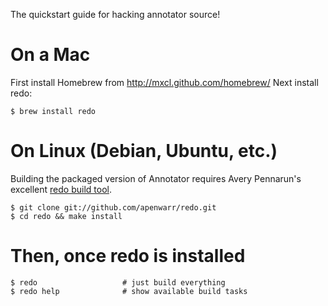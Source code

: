 The quickstart guide for hacking annotator source!

# On a Mac
First install Homebrew from http://mxcl.github.com/homebrew/ 
Next install redo:

    $ brew install redo

# On Linux (Debian, Ubuntu, etc.)
Building the packaged version of Annotator requires Avery Pennarun's excellent [redo build tool](https://github.com/apenwarr/redo).

    $ git clone git://github.com/apenwarr/redo.git
    $ cd redo && make install
    
# Then, once redo is installed

    $ redo                   # just build everything
    $ redo help              # show available build tasks
